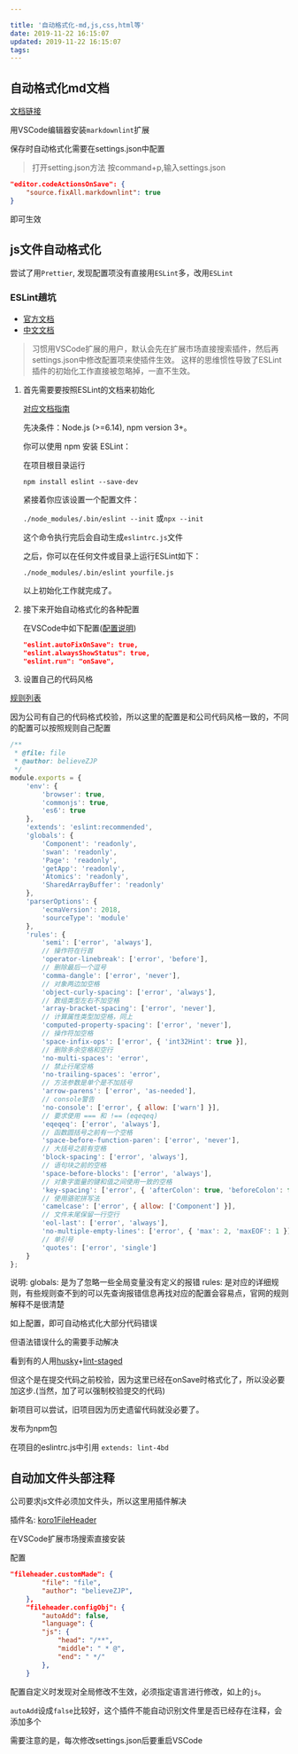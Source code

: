 ```yaml
---

title: '自动格式化-md,js,css,html等'
date: 2019-11-22 16:15:07
updated: 2019-11-22 16:15:07
tags:
---
```


## 自动格式化md文档

[文档链接](https://marketplace.visualstudio.com/items?itemName=DavidAnson.vscode-markdownlint)

用VSCode编辑器安装`markdownlint`扩展

保存时自动格式化需要在settings.json中配置
> 打开setting.json方法
> 按command+p,输入settings.json

```json
"editor.codeActionsOnSave": {
    "source.fixAll.markdownlint": true
}
```

即可生效

## js文件自动格式化

尝试了用`Prettier`, 发现配置项没有直接用`ESLint`多，改用`ESLint`

### ESLint趟坑

- [官方文档](https://eslint.org/)
- [中文文档](https://cn.eslint.org/)

>习惯用VSCode扩展的用户，默认会先在扩展市场直接搜索插件，然后再settings.json中修改配置项来使插件生效。
这样的思维惯性导致了ESLint插件的初始化工作直接被忽略掉，一直不生效。

1. 首先需要要按照ESLint的文档来初始化

    [对应文档指南](https://cn.eslint.org/docs/user-guide/getting-started)

    先决条件：Node.js (>=6.14), npm version 3+。

    你可以使用 npm 安装 ESLint：

    在项目根目录运行

    `npm install eslint --save-dev`

    紧接着你应该设置一个配置文件：

    `./node_modules/.bin/eslint --init`
    或`npx --init`

    这个命令执行完后会自动生成`eslintrc.js`文件

    之后，你可以在任何文件或目录上运行ESLint如下：

    `./node_modules/.bin/eslint yourfile.js`

    以上初始化工作就完成了。

2. 接下来开始自动格式化的各种配置

    在VSCode中如下配置([配置说明](https://marketplace.visualstudio.com/items?itemName=dbaeumer.vscode-eslint))

    ```json
    "eslint.autoFixOnSave": true,
    "eslint.alwaysShowStatus": true,
    "eslint.run": "onSave",
    ```

3. 设置自己的代码风格

[规则列表](https://cn.eslint.org/docs/rules/)

因为公司有自己的代码格式校验，所以这里的配置是和公司代码风格一致的，不同的配置可以按照规则自己配置

```js
/**
 * @file: file
 * @author: believeZJP
 */
module.exports = {
    'env': {
        'browser': true,
        'commonjs': true,
        'es6': true
    },
    'extends': 'eslint:recommended',
    'globals': {
        'Component': 'readonly',
        'swan': 'readonly',
        'Page': 'readonly',
        'getApp': 'readonly',
        'Atomics': 'readonly',
        'SharedArrayBuffer': 'readonly'
    },
    'parserOptions': {
        'ecmaVersion': 2018,
        'sourceType': 'module'
    },
    'rules': {
        'semi': ['error', 'always'],
        // 操作符在行首
        'operator-linebreak': ['error', 'before'],
        // 删除最后一个逗号
        'comma-dangle': ['error', 'never'],
        // 对象两边加空格
        'object-curly-spacing': ['error', 'always'],
        // 数组类型左右不加空格
        'array-bracket-spacing': ['error', 'never'],
        // 计算属性类型加空格，同上
        'computed-property-spacing': ['error', 'never'],
        // 操作符加空格
        'space-infix-ops': ['error', { 'int32Hint': true }],
        // 删除多余空格和空行
        'no-multi-spaces': 'error',
        // 禁止行尾空格
        'no-trailing-spaces': 'error',
        // 方法参数是单个是不加括号
        'arrow-parens': ['error', 'as-needed'],
        // console警告
        'no-console': ['error', { allow: ['warn'] }],
        // 要求使用 === 和 !== (eqeqeq)
        'eqeqeq': ['error', 'always'],
        // 函数圆括号之前有一个空格
        'space-before-function-paren': ['error', 'never'],
        // 大括号之前有空格
        'block-spacing': ['error', 'always'],
        // 语句块之前的空格
        'space-before-blocks': ['error', 'always'],
        // 对象字面量的键和值之间使用一致的空格
        'key-spacing': ['error', { 'afterColon': true, 'beforeColon': false }],
        // 使用骆驼拼写法
        'camelcase': ['error', { allow: ['Component'] }],
        // 文件末尾保留一行空行
        'eol-last': ['error', 'always'],
        'no-multiple-empty-lines': ['error', { 'max': 2, 'maxEOF': 1 }],
        // 单引号
        'quotes': ['error', 'single']
    }
};

```

说明:
globals: 是为了忽略一些全局变量没有定义的报错
rules: 是对应的详细规则，有些规则查不到的可以先查询报错信息再找对应的配置会容易点，官网的规则解释不是很清楚

如上配置，即可自动格式化大部分代码错误

但语法错误什么的需要手动解决

看到有的人用[husky](https://github.com/typicode/husky#readme)+[lint-staged](https://github.com/okonet/lint-staged#readme)

但这个是在提交代码之前校验，因为这里已经在onSave时格式化了，所以没必要加这步.(当然，加了可以强制校验提交的代码)

新项目可以尝试，旧项目因为历史遗留代码就没必要了。

发布为npm包

在项目的eslintrc.js中引用
`extends: lint-4bd`

## 自动加文件头部注释

公司要求js文件必须加文件头，所以这里用插件解决

插件名: [koro1FileHeader](https://github.com/OBKoro1/koro1FileHeader)

在VSCode扩展市场搜索直接安装

配置

```json
"fileheader.customMade": {
        "file": "file",
        "author": "believeZJP",
    },
    "fileheader.configObj": {
        "autoAdd": false,
        "language": {
        "js": {
            "head": "/**",
            "middle": " * @",
            "end": " */"
        },
    }
```

配置自定义时发现对全局修改不生效，必须指定语言进行修改，如上的`js`。

`autoAdd`设成`false`比较好，这个插件不能自动识别文件里是否已经存在注释，会添加多个

需要注意的是，每次修改settings.json后要重启VSCode
